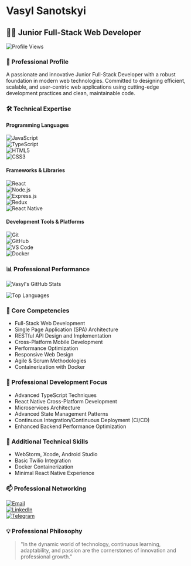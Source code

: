 # Vasyl Sanotskyi  

## 👨‍💻 Junior Full-Stack Web Developer  

![Profile Views](https://komarev.com/ghpvc/?username=vsanotskyi&color=blue)  

### 🚀 Professional Profile  

A passionate and innovative Junior Full-Stack Developer with a robust foundation in modern web technologies. Committed to designing efficient, scalable, and user-centric web applications using cutting-edge development practices and clean, maintainable code.  

### 🛠️ Technical Expertise  

#### Programming Languages  
![JavaScript](https://img.shields.io/badge/JavaScript-F7DF1E?style=for-the-badge&logo=javascript&logoColor=black)  
![TypeScript](https://img.shields.io/badge/TypeScript-007ACC?style=for-the-badge&logo=typescript&logoColor=white)  
![HTML5](https://img.shields.io/badge/HTML5-E34F26?style=for-the-badge&logo=html5&logoColor=white)  
![CSS3](https://img.shields.io/badge/CSS3-1572B6?style=for-the-badge&logo=css3&logoColor=white)  

#### Frameworks & Libraries  
![React](https://img.shields.io/badge/React-20232A?style=for-the-badge&logo=react&logoColor=61DAFB)  
![Node.js](https://img.shields.io/badge/Node.js-43853D?style=for-the-badge&logo=node.js&logoColor=white)  
![Express.js](https://img.shields.io/badge/Express.js-404D59?style=for-the-badge)  
![Redux](https://img.shields.io/badge/Redux-593D88?style=for-the-badge&logo=redux&logoColor=white)  
![React Native](https://img.shields.io/badge/React_Native-20232A?style=for-the-badge&logo=react&logoColor=61DAFB)  

#### Development Tools & Platforms  
![Git](https://img.shields.io/badge/Git-F05032?style=for-the-badge&logo=git&logoColor=white)  
![GitHub](https://img.shields.io/badge/GitHub-100000?style=for-the-badge&logo=github&logoColor=white)  
![VS Code](https://img.shields.io/badge/Visual_Studio_Code-0078D4?style=for-the-badge&logo=visual%20studio%20code&logoColor=white)  
![Docker](https://img.shields.io/badge/Docker-2CA5E0?style=for-the-badge&logo=docker&logoColor=white)  

### 📊 Professional Performance  

![Vasyl's GitHub Stats](https://github-readme-stats.vercel.app/api?username=vsanotskyi&show_icons=true&theme=radical)  

![Top Languages](https://github-readme-stats.vercel.app/api/top-langs/?username=vsanotskyi&layout=compact&theme=radical)  

### 🌟 Core Competencies  

- Full-Stack Web Development  
- Single Page Application (SPA) Architecture  
- RESTful API Design and Implementation  
- Cross-Platform Mobile Development  
- Performance Optimization  
- Responsive Web Design  
- Agile & Scrum Methodologies  
- Containerization with Docker  

### 🚀 Professional Development Focus  

- Advanced TypeScript Techniques  
- React Native Cross-Platform Development  
- Microservices Architecture  
- Advanced State Management Patterns  
- Continuous Integration/Continuous Deployment (CI/CD)  
- Enhanced Backend Performance Optimization  

### 🔧 Additional Technical Skills  

- WebStorm, Xcode, Android Studio  
- Basic Twilio Integration  
- Docker Containerization  
- Minimal React Native Experience  

### 📫 Professional Networking  

[![Email](https://img.shields.io/badge/Gmail-D14836?style=for-the-badge&logo=gmail&logoColor=white)](mailto:vsanotskyi@gmail.com)  
[![LinkedIn](https://img.shields.io/badge/LinkedIn-0077B5?style=for-the-badge&logo=linkedin&logoColor=white)](https://www.linkedin.com/in/vasyl-sanotskyi-5267712a8)  
[![Telegram](https://img.shields.io/badge/Telegram-2CA5E0?style=for-the-badge&logo=telegram&logoColor=white)](https://t.me/Sanotskyi)  

### 💡 Professional Philosophy  

> "In the dynamic world of technology, continuous learning, adaptability, and passion are the cornerstones of innovation and professional growth."
